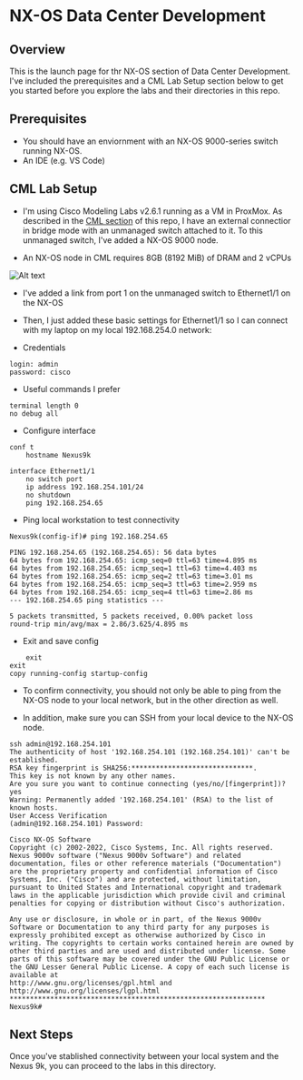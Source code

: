 # NX-OS Data Center Development

## Overview 

This is the launch page for thr NX-OS section of Data Center Development. I've included the prerequisites and a CML Lab Setup section below to get you started before you explore the labs and their directories in this repo.


## Prerequisites

- You should have an enviornment with an NX-OS 9000-series switch running NX-OS.
- An IDE (e.g. VS Code)


## CML Lab Setup

- I'm using Cisco Modeling Labs v2.6.1 running as a VM in ProxMox. As described in the [CML section](https://github.com/xanderstevenson/data-center-development/tree/main/cml) of this repo, I have an external connectior in bridge mode with an unmanaged switch attached to it. To this unmanaged switch, I've added a NX-OS 9000 node.

- An NX-OS node in CML requires 8GB (8192 MiB) of DRAM and 2 vCPUs

![Alt text](https://github.com/xanderstevenson/data-center-development/blob/main/nx-os/images/nx-os_node_setup.png?raw=true)


- I've added a link from port 1 on the unmanaged switch to Ethernet1/1 on the NX-OS

- Then, I just added these basic settings for Ethernet1/1 so I can connect with my laptop on my local 192.168.254.0 network:

- Credentials
```
login: admin
password: cisco
```

- Useful commands I prefer
```
terminal length 0
no debug all
```

- Configure interface
```
conf t
    hostname Nexus9k

interface Ethernet1/1
    no switch port
    ip address 192.168.254.101/24
    no shutdown
    ping 192.168.254.65
```

- Ping local workstation to test connectivity
```
Nexus9k(config-if)# ping 192.168.254.65

PING 192.168.254.65 (192.168.254.65): 56 data bytes
64 bytes from 192.168.254.65: icmp_seq=0 ttl=63 time=4.895 ms
64 bytes from 192.168.254.65: icmp_seq=1 ttl=63 time=4.403 ms
64 bytes from 192.168.254.65: icmp_seq=2 ttl=63 time=3.01 ms
64 bytes from 192.168.254.65: icmp_seq=3 ttl=63 time=2.959 ms
64 bytes from 192.168.254.65: icmp_seq=4 ttl=63 time=2.86 ms
--- 192.168.254.65 ping statistics ---

5 packets transmitted, 5 packets received, 0.00% packet loss
round-trip min/avg/max = 2.86/3.625/4.895 ms
```

- Exit and save config
```
    exit
exit
copy running-config startup-config 
```

- To confirm connectivity, you should not only be able to ping from the NX-OS node to your local network, but in the other direction as well.

- In addition, make sure you can SSH from your local device to the NX-OS node.

```
ssh admin@192.168.254.101
The authenticity of host '192.168.254.101 (192.168.254.101)' can't be established.
RSA key fingerprint is SHA256:******************************.
This key is not known by any other names.
Are you sure you want to continue connecting (yes/no/[fingerprint])? yes
Warning: Permanently added '192.168.254.101' (RSA) to the list of known hosts.
User Access Verification
(admin@192.168.254.101) Password: 

Cisco NX-OS Software
Copyright (c) 2002-2022, Cisco Systems, Inc. All rights reserved.
Nexus 9000v software ("Nexus 9000v Software") and related documentation, files or other reference materials ("Documentation") are the proprietary property and confidential information of Cisco Systems, Inc. ("Cisco") and are protected, without limitation, pursuant to United States and International copyright and trademark laws in the applicable jurisdiction which provide civil and criminal penalties for copying or distribution without Cisco's authorization.

Any use or disclosure, in whole or in part, of the Nexus 9000v Software or Documentation to any third party for any purposes is expressly prohibited except as otherwise authorized by Cisco in writing. The copyrights to certain works contained herein are owned by other third parties and are used and distributed under license. Some parts of this software may be covered under the GNU Public License or the GNU Lesser General Public License. A copy of each such license is available at
http://www.gnu.org/licenses/gpl.html and
http://www.gnu.org/licenses/lgpl.html
***************************************************************
Nexus9k# 
```

## Next Steps

Once you've stablished connectivity between your local system and the Nexus 9k, you can proceed to the labs in this directory.

